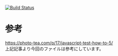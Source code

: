 [![Build Status](https://travis-ci.org/yutaroud/js-test.svg?branch=master)](https://travis-ci.org/yutaroud/js-test)
# 参考  

https://photo-tea.com/p/17/javascript-test-how-to-5/  
上記記事より今回のファイルは参考にしています。